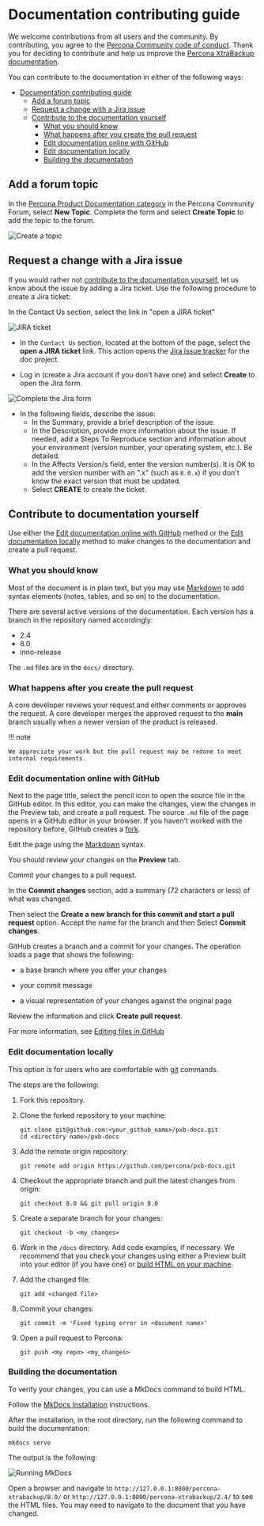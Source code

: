 # Documentation contributing guide

We welcome contributions from all users and the community. By contributing, you agree to the [Percona Community code of conduct](https://percona.community/contribute/coc/). Thank you for deciding to contribute and help us improve the [Percona XtraBackup documentation](https://docs.percona.com/percona-xtrabackup/).

You can contribute to the documentation in either of the following ways:

- [Documentation contributing guide](#documentation-contributing-guide)
  - [Add a forum topic](#add-a-forum-topic)
  - [Request a change with a Jira issue](#request-a-change-with-a-jira-issue)
  - [Contribute to the documentation yourself](#contribute-to-documentation-yourself)
    - [What you should know](#what-you-should-know)
    - [What happens after you create the pull request](#what-happens-after-you-create-the-pull-request)
    - [Edit documentation online with GitHub](#edit-documentation-online-with-github)
    - [Edit documentation locally](#edit-documentation-locally)
    - [Building the documentation](#building-the-documentation)

## Add a forum topic

In the [Percona Product Documentation category](https://forums.percona.com/c/percona-product-documentation/71) in the Percona Community Forum, select **New Topic**. Complete the form and select **Create Topic** to add the topic to the forum.

![Create a topic](docs/_static/new-topic.png "Create a topic")

## Request a change with a Jira issue

If you would rather not [contribute to the documentation yourself](#contribute-to-documentation-yourself), let us know about the issue by adding a Jira ticket. Use the following procedure to create a Jira ticket:

In the Contact Us section, select the link in "open a JIRA ticket" 

![JIRA ticket](docs/_static/jira-ticket.png "JIRA ticket")

- In the `Contact Us` section, located at the bottom of the page, select the **open a JIRA ticket** link. This action opens the [Jira issue tracker](https://jira.percona.com/projects/PXB/issues) for the doc project.

- Log in (create a Jira account if you don't have one) and select **Create** to open the Jira form.

![Complete the Jira form](docs/_static/create-issue.png "Complete the Jira form")

- In the following fields, describe the issue:
    - In the Summary, provide a brief description of the issue.
    - In the Description, provide more information about the issue. If needed, add a Steps To Reproduce section and information about your environment (version number, your operating system, etc.). Be detailed. 
    - In the Affects Version/s field, enter the version number(s). It is OK to add the version number with an ".x" (such as ``8.0.x``) if you don't know the exact version that must be updated.
    - Select **CREATE** to create the ticket.

## Contribute to documentation yourself

Use either the [Edit documentation online with GitHub](#edit-documentation-online-with-github) method or the [Edit documentation locally](#edit-documentation-locally) method to make changes to the documentation and create a pull request. 

### What you should know

Most of the document is in plain text, but you may use [Markdown](https://www.markdownguide.org/) to add syntax elements (notes, tables, and so on) to the documentation. 

There are several active versions of the documentation. Each version has a branch in the repository named accordingly:

- 2.4
- 8.0
- inno-release

The `.md` files are in the ``docs/`` directory.

### What happens after you create the pull request

A core developer reviews your request and either comments or approves the request. A core developer merges the approved request to the **main** branch usually when a newer version of the product is released.

!!! note

    We appreciate your work but the pull request may be redone to meet internal requirements.

### Edit documentation online with GitHub

Next to the page title, select the pencil icon to open the source file in the GitHub editor. In this editor, you can make the changes, view the changes in the Preview tab, and create a pull request. The source `.md` file of the page opens in a GitHub editor in your browser. If you haven't worked with the repository before, GitHub creates a [fork](https://docs.github.com/en/github/getting-started-with-github/fork-a-repo).

Edit the page using the [Markdown](https://www.markdownguide.org/) syntax.

You should review your changes on the **Preview** tab.

Commit your changes to a pull request.

In the **Commit changes** section, add a summary (72 characters or less) of what was changed.
  
Then select the **Create a new branch for this commit and start a pull request** option. Accept the name for the branch and then Select **Commit changes**.

GitHub creates a branch and a commit for your changes. The operation loads a page that shows the following:

- a base branch where you offer your changes
  
- your commit message
  
- a visual representation of your changes against the original page 

Review the information and click **Create pull request**.

For more information, see [Editing files in GitHub](https://docs.github.com/en/repositories/working-with-files/managing-files/editing-files) 

### Edit documentation locally

This option is for users who are comfortable with [git](https://git-scm.com/) commands. 

The steps are the following:

1. Fork this repository.

2. Clone the forked repository to your machine:

    ```shell
    git clone git@github.com:<your_github_name>/pxb-docs.git
    cd <directory name>/pxb-docs
    ```

3. Add the remote origin repository:

    ```shell
    git remote add origin https://github.com/percona/pxb-docs.git
    ```

4. Checkout the appropriate branch and pull the latest changes from origin:

    ```shell
    git checkout 8.0 && git pull origin 8.0
    ```

5. Create a separate branch for your changes:

    ```shell
    git checkout -b <my_changes>
    ```

6. Work in the `/docs` directory. Add code examples, if necessary. We recommend that you check your changes using either a Preview built into your editor (if you have one) or [build HTML on your machine](#building-the-documentation).

7. Add the changed file:

    ```shell
    git add <changed file>
    ```

8. Commit your changes:

    ```shell
    git commit -m 'Fixed typing error in <document name>'
    ```

9. Open a pull request to Percona:

    ```shell
    git push <my repo> <my_changes>
    ```

### Building the documentation

To verify your changes, you can use a MkDocs command to build HTML.

Follow the [MkDocs Installation](https://www.mkdocs.org/user-guide/installation/) instructions.

After the installation, in the root directory, run the following command to build the documentation:

```shell
mkdocs serve
```

The output is the following:

![Running MkDocs](docs/_static/mkdocs.png "Running MkDocs")

Open a browser and navigate to `http://127.0.0.1:8000/percona-xtrabackup/8.0/` or `http://127.0.0.1:8000/percona-xtrabackup/2.4/` to see the HTML files. You may need to navigate to the document that you have changed.